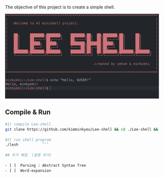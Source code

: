  The objective of this project is to create a simple shell.

![Untitled](image/Untitled.png)

## Compile & Run

```bash
#1) compile Lee-shell
git clone https://github.com/kimminkyeu/Lee-shell && cd ./Lee-shell && make

#2) run shell program
./lesh           ```

## 추가 예정. (설명 추가)

- [ ]  Parsing : Abstract Syntax Tree
- [ ]  Word-expansion
